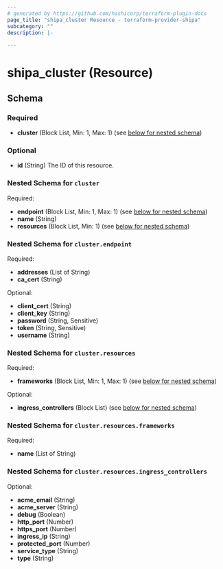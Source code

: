 ```yaml
---
# generated by https://github.com/hashicorp/terraform-plugin-docs
page_title: "shipa_cluster Resource - terraform-provider-shipa"
subcategory: ""
description: |-
  
---
```


# shipa_cluster (Resource)





<!-- schema generated by tfplugindocs -->
## Schema

### Required

- **cluster** (Block List, Min: 1, Max: 1) (see [below for nested schema](#nestedblock--cluster))

### Optional

- **id** (String) The ID of this resource.

<a id="nestedblock--cluster"></a>
### Nested Schema for `cluster`

Required:

- **endpoint** (Block List, Min: 1, Max: 1) (see [below for nested schema](#nestedblock--cluster--endpoint))
- **name** (String)
- **resources** (Block List, Min: 1) (see [below for nested schema](#nestedblock--cluster--resources))

<a id="nestedblock--cluster--endpoint"></a>
### Nested Schema for `cluster.endpoint`

Required:

- **addresses** (List of String)
- **ca_cert** (String)

Optional:

- **client_cert** (String)
- **client_key** (String)
- **password** (String, Sensitive)
- **token** (String, Sensitive)
- **username** (String)


<a id="nestedblock--cluster--resources"></a>
### Nested Schema for `cluster.resources`

Required:

- **frameworks** (Block List, Min: 1, Max: 1) (see [below for nested schema](#nestedblock--cluster--resources--frameworks))

Optional:

- **ingress_controllers** (Block List) (see [below for nested schema](#nestedblock--cluster--resources--ingress_controllers))

<a id="nestedblock--cluster--resources--frameworks"></a>
### Nested Schema for `cluster.resources.frameworks`

Required:

- **name** (List of String)


<a id="nestedblock--cluster--resources--ingress_controllers"></a>
### Nested Schema for `cluster.resources.ingress_controllers`

Optional:

- **acme_email** (String)
- **acme_server** (String)
- **debug** (Boolean)
- **http_port** (Number)
- **https_port** (Number)
- **ingress_ip** (String)
- **protected_port** (Number)
- **service_type** (String)
- **type** (String)


